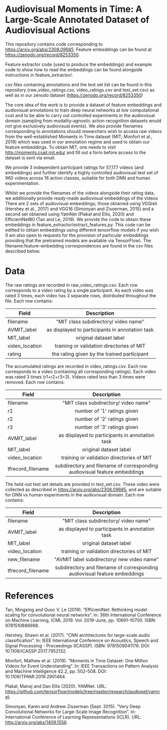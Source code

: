 # Audiovisual Moments in Time: A Large-Scale Annotated Dataset of Audiovisual Actions

This repository contains code corresponding to https://arxiv.org/abs/2308.09685. Feature embeddings can be found at https://zenodo.org/record/8253350.

Feature extractor code (used to produce the embeddings) and example code to show how to read the embeddings can be found alongside instructions in feature_extractor/.

csv files containing annotations and the test set list can be found in this repository (raw_video_ratings.csv, video_ratings.csv and test_set.csv) as well as in our zenodo dataset (https://zenodo.org/record/8253350)

The core idea of the work is to provide a dataset of feature embeddings and audiovisual annotations to train deep neural networks at low computational cost and to be able to carry out controlled experiments in the 
audiovisual domain (sampling from modality-agnostic action recognition datasets would not give exclusively audiovisual events). We also provide filenames corresponding to annotations should researchers wish to access raw videos 
from the well-established Moments in Time dataset (MIT; Monfort et al., 2019) which was used in our annotation regime and used to obtain our feature embeddings. To obtain MIT, one needs to visit http://moments.csail.mit.edu/ and 
fill out a form before access to the dataset is sent via email.

We provide 3 independent participant ratings for 57,177 videos (and embeddings) and further identify a highly controlled audiovisual test set of 960 videos across 16 action classes, suitable for both DNN and human experimentation.

Whilst we provide the filenames of the videos alongside their rating data, we additionally provide ready-made audiovisual embeddings of the videos There are 2 sets of audiovisual embeddings; those 
obtained using VGGish (Hershey et al., 2017) and VGG16 (Simonyan and Zisserman, 2015) and a second set obtained using YamNet (Plakal and Ellis, 2020) and EfficientNetB0 (Tan and Le, 2019). We provide the 
code to obtain these embeddings in feature_extractor/extract_features.py. This code can be editted to obtain embeddings using different tensorflow models if you wish (I am also open to requests for 
the provision of particular embeddings providing that the pretrained models are available via TensorFlow). The filename:feature-embedding correspondences are found in the csv files described below.

# Data

The raw ratings are recorded in raw_video_ratings.csv. Each row corresponds to a video rating by a single participant. As each video 
was rated 3 times, each video has 3 separate rows, distributed throughout the file. Each row contains:

| Field          | Description                                     |
| -------------- |:-----------------------------------------------:|
| filename       | "MIT class subdirectory/ video name"            |
| AVMIT_label    | as displayed to participants in annotation task |
| MIT_label      | original dataset label                          |
| video_location | training or validation directories of MIT       |
| rating         | the rating given by the trained participant     |


The accumulated ratings are recorded in video_ratings.csv. Each row corresponds to a video (containing 
all corresponding ratings). Each video was rated 3 times (r1+r2+r3=3). Videos rated less than 3 times were 
removed. Each row contains:

| Field            | Description                                                               |
| ---------------- |:-------------------------------------------------------------------------:|
| filename         | "MIT class subdirectory/ video name"                                      |
| r1               | number of '1' ratings given                                               |
| r2               | number of '2' ratings given                                               |
| r3               | number of '3' ratings given                                               |
| AVMIT_label      | as displayed to participants in annotation task                           |
| MIT_label        | original dataset label                                                    |
| video_location   | training or validation directories of MIT                                 |
| tfrecord_filename| subdirectory and filename of corresponding audiovisual feature embeddings |

The held-out test set details are provided in test_set.csv. These video were collected as described in 
https://arxiv.org/abs/2308.09685, and are suitable for DNN vs human experiments in the audiovisual domain. 
Each row contains:

| Field            | Description                                                               |
| ---------------- |:-------------------------------------------------------------------------:|
| filename         | "MIT class subdirectory/ video name"                                      |
| AVMIT_label      | as displayed to participants in annotation task                           |
| MIT_label        | original dataset label                                                    |
| video_location   | training or validation directories of MIT                                 |
| new_filename     | "AVMIT label subdirectory/ new video name"                                |
| tfrecord_filename| subdirectory and filename of corresponding audiovisual feature embeddings |


# References

Tan, Mingxing and Quoc V. Le (2019). “EfficientNet: Rethinking model scaling for convolutional neural networks”. In: 36th International Conference on Machine Learning, ICML 2019. Vol. 2019-June, pp. 10691–10700. ISBN: 9781510886988.

Hershey, Shawn et al. (2017). “CNN architectures for large-scale audio classification”. In: IEEE International Conference on Acoustics, Speech and Signal Processing - Proceedings (ICASSP). ISBN: 9781509041176. DOI: 10.1109/ICASSP.2017.7952132.

Monfort, Mathew et al. (2019). “Moments in Time Dataset: One Million Videos for Event Understanding”. In: IEEE Transactions on Pattern Analysis and Machine Intelligence 42.2, pp. 502–508. DOI: 10.1109/TPAMI.2019.2901464.

Plakal, Manoj and Dan Ellis (2020). YAMNet. URL: https://github.com/tensorflow/models/tree/master/research/audioset/yamnet.

Simonyan, Karen and Andrew Zisserman (Sept. 2015). “Very Deep Convolutional Networks for Large-Scale Image Recognition”. In: International Conference of Learning Representations (ICLR). URL: http://arxiv.org/abs/1409.1556.
